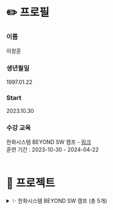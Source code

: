 # ✏️ 프로필   
### 이름
이창훈
### 생년월일
1997.01.22
### Start
2023.10.30
### 수강 교육
한화시스템 BEYOND SW 캠프  -  [링크](https://swcamp-hanwha.com/)<br>
훈련 기간 : 2023-10-30 - 2024-04-22<br>
<br>

# 📄 프로젝트
<details>
<summary> ✨ 한화시스템 BEYOND SW 캠프 (총 5개) </summary>

### 1. 미니 프로젝트 - DB : 반려동물 케어 서비스 Woof
<details>
<summary> </summary>
<a href="https://github.com/beyond-sw-camp/be02-1st-woof-animal_careservice">README 보러가기</a><br>
프로젝트 기간 : 2023.11.16 ~ 2023.11.17<br>
Centos 8, Mysql을 이용하여 Master-Slave로 DB 구성<br>
</details>

### 2. 미니 프로젝트 - Backend : 반려동물 케어 서비스 Woof
<details>
<summary> </summary>
<a href="https://github.com/beyond-sw-camp/be02-2nd-woof-animal_careservice">README 보러가기</a><br>
프로젝트 기간 : 2024.01.15 ~ 2024.01.17<br>
JAVA SpringBoot 프로젝트<br>
</details>

### 3. 미니 프로젝트 - Frontend : 반려동물 케어 서비스 Woof
<details>
<summary> </summary>
<a href="https://github.com/beyond-sw-camp/be02-3rd-woof-animal_careservice">README 보러가기</a><br>
프로젝트 기간 : 2024.02.05 ~ 2024.02.06<br>
Backend 미니 프로젝트를 백엔드로 사용한 Vue 프로젝트<br>
</details>

### 4. 미니 프로젝트 - CI/CD : 반려동물 케어 서비스 Woof
<details>
<summary> </summary>
<a href="https://github.com/beyond-sw-camp/be02-4th-woof-animal_careservice">README 보러가기</a><br>
프로젝트 기간 : 2024.02.23 ~ 2024.02.26<br>
k8s, jenkins를 활용한 CI/CD (롤링 업데이트 방식)<br>
</details>

### 5. 최종 프로젝트 : 인사관리 시스템
<details>
<summary> </summary>
<a href="https://github.com/beyond-sw-camp/be02-fin-Hello_R_loha-HRsystem">README 보러가기</a><br>
프로젝트 기간 : 2024.02.27 ~ 2024.04.22<br>
역할
1. 휴가기능 백엔드 [JAVA SpringBoot] (CRUD / aws s3 활용 파일첨부 / 결재라인 결재)
2. 휴가기능 프론트엔드 [Vue]
3. Redis 적용
4. Jenkins 파이프라인 구성
</details>
</details>
